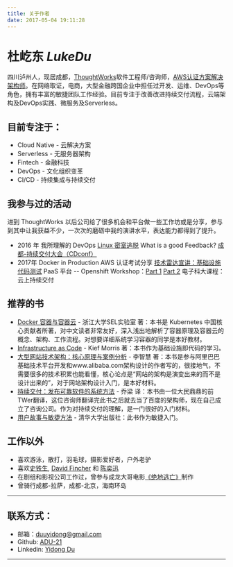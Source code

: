 ```yaml
---
title: 关于作者
date: 2017-05-04 19:11:28
---
```


#  杜屹东 *LukeDu*
四川泸州人，现居成都，[ThoughtWorks](https://Thoughtworks.com/)软件工程师/咨询师，[AWS认证方案解决架构师](https://www.duyidong.com/pdf/awsSolutionsArchitect_AE.pdf)。在网络取证，电商，大型金融跨国企业中担任过开发、运维、DevOps等角色，拥有丰富的敏捷团队工作经验。目前专注于改善改进持续交付流程，云端架构及DevOps实践、微服务及Serverless。

##  目前专注于：

  - Cloud Native - 云解决方案
  - Serverless - 无服务器架构
  - Fintech - 金融科技
  - DevOps - 文化组织变革
  - CI/CD - 持续集成与持续交付

## 我参与过的活动

进到 ThoughtWorks 以后公司给了很多机会和平台做一些工作坊或是分享，参与到其中让我获益不少，一次次的磨砺中我的演讲水平，表达能力都得到了提升。

- 2016 年
    我所理解的 DevOps
    [Linux 密室逃脱](https://blog.jimmylv.info/2016-08-17-linux-shell-workshop-note/) 
    What is a good Feedback?
    [成都-持续交付大会（CDconf）](http://www.10tiao.com/html/592/201611/2656800753/1.html)
- 2017年 
    Docker in Production
    AWS 认证考试分享
    [技术雷达宣讲：基础设施代码测试](https://www.duyidong.com/2017/04/13/Infrastructure-as-Code-Testing/)
    PaaS 平台 -- Openshift Workshop：[Part 1](https://www.duyidong.com/2017/06/14/kubernetes-and-openshift/) [Part 2](https://www.duyidong.com/2017/06/15/kubernetes-infrastructure/)
    电子科大课程：云上持续交付

## 推荐的书

 - [Docker 容器与容器云](https://item.jd.com/12052716.html) - 浙江大学SEL实验室 著：本书是 Kubernetes 中国核心贡献者所著，对中文读者非常友好，深入浅出地解析了容器原理及容器云的概念、架构、工作流程。对想要详细系统学习容器的同学是本好教材。
 - [Infrastructure as Code](https://www.safaribooksonline.com/library/view/infrastructure-as-code/9781491924334/) - Kief Morris 著：本书作为基础设施即代码的学习。
 - [大型网站技术架构：核心原理与案例分析](https://item.jd.com/11322972.html) - 李智慧 著：本书是参与阿里巴巴基础技术平台开发和www.alibaba.com架构设计的作者写的，很接地气，不需要很多的技术积累也能看懂，核心论点是“网站的架构是演变出来的而不是设计出来的”，对于网站架构设计入门，是本好材料。
 - [持续交付：发布可靠软件的系统方法](https://item.jd.com/10843669.html) - 乔梁 译：本书由一位大民鼎鼎的前TWer翻译，这位咨询师翻译完此书之后就去当了百度的架构师，现在自己成立了咨询公司。作为对持续交付的理解，是一门很好的入门材料。
 - [用户故事与敏捷方法](https://item.jd.com/10080654.html) - 清华大学出版社：此书作为敏捷入门。

## 工作以外

  - 喜欢游泳，散打，羽毛球，摄影爱好者，户外老驴
  - 喜欢[史铁生](http://baike.baidu.com/view/39292.htm), [David Fincher](https://movie.douban.com/celebrity/1012521/) 和 [陈奕迅](http://baike.baidu.com/view/2556.htm)
  - 在剧组和影视公司工作过，曾参与成龙大哥电影[《绝地逃亡》](https://movie.douban.com/subject/24529353/)制作
  - 曾骑行成都-拉萨，成都-北京，海南环岛

---

## 联系方式：

- 邮箱：[duuyidong@gmail.com](mailto:duuyidong@gmail.com)
- Github: [ADU-21](https://github.com/adu-21)
- Linkedin: [Yidong Du](https://www.linkedin.com/in/yidong-du-0868b0123/)

---
